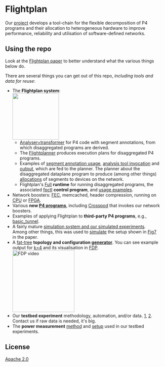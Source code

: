 # Flightplan
Our [project](https://flightplan.cis.upenn.edu/) develops a tool-chain for the flexible decomposition of P4 programs and their allocation to heterogeneous hardware to improve performance, reliability and utilisation of software-defined networks.

## Using the repo
Look at the [Flightplan paper](https://flightplan.cis.upenn.edu/flightplan.pdf)
to better understand what the various things below do.

There are several things you can get out of this repo, <i>including tools and data for reuse</i>:
- The **Flightplan system**:
    <br /> <img src="https://flightplan.cis.upenn.edu/outline.png" height="150"/>
    - [Analyser+transformer](flightplan) for P4 code with segment annotations, from which disaggregated programs are derived.
    - The [Flightplanner](flightplanner) produces execution plans for disaggregated P4 programs.
    - Examples of [segment annotation usage](https://github.com/eniac/Flightplan/blob/master/Wharf/Sources/ALV.p4#L92), [analysis tool invocation](https://github.com/eniac/Flightplan/blob/master/flightplan/analyser_scripts/run_everything.sh#L5) and [output](https://github.com/eniac/Flightplan/blob/master/flightplan/analyser_scripts/flightplan_output/program3.json), which are fed to the planner. The planner about the disaggregated dataplane program to produce (among other things) [allocations](https://github.com/eniac/Flightplan/blob/master/flightplanner/results/greedy/program20/program20_tofino.stdout#L12) of segments to devices on the network.
    - Flightplan's [Full](Wharf/Sources/FPRuntime.p4) **runtime** for running disaggregated programs, the associated [fpctl](https://github.com/eniac/Flightplan/blob/master/Wharf/fpctl.py) **control program**, and [usage examples](https://github.com/eniac/Flightplan/blob/master/Wharf/splits/ALV_split1/step2.sh).
- Network boosters: [FEC](https://flightplan.cis.upenn.edu/netcompute2018.pdf), memcached, header compression, running on [CPU](cpuBoosters) or [FPGA](FPGA).
- Various **new [P4 programs](Wharf/Sources/)**, including [Crosspod](https://github.com/eniac/Flightplan/blob/master/Wharf/splits/ALV_Complete/ALV_Complete.p4#L117) that invokes our network boosters.
- Examples of applying Flightplan to **third-party P4 programs**, e.g., [basic_tunnel](Wharf/splits3/ALV_bt/).
- A fairly mature [simulation system and our simulated experiments](Wharf). Among other things, this was used to [simulate](splits2/ALV_Complete_All/) the setup shown in [Fig7](https://flightplan.cis.upenn.edu/flightplan.pdf#figure.caption.13) in the paper.
- A [fat-tree](Wharf/ALV/README.md) **topology and configuration [generator](Wharf/generate_alv_network.py)**. You can see example output for [k=4](Wharf/bmv2/topologies/alv_k\=4.yml) and its visualisation in [FDP](https://drive.google.com/file/d/149YrRqJxQ6aNmO6FqlRTm5p4N_QvQ-U6/view?usp=sharing).
<br /><a href="https://drive.google.com/file/d/149YrRqJxQ6aNmO6FqlRTm5p4N_QvQ-U6/view" target="_blank"><img src="https://www.seas.upenn.edu/~nsultana/fdp.png" alt="FDP video" height="200"/></a>
- Our **testbed experiment** methodology, automation, and/or data.
[1](testing/README.md), [2](testing_docs).
Contact us if raw data is needed, it's big.
- The **power measurement** [method](power_measurements/README.md) and [setup](power_measurements/wemo_instructions.md) used in our testbed experiments.

## License
[Apache 2.0](LICENSE)
